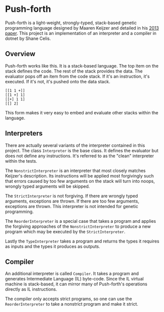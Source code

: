 Push-forth
==========

Push-forth is a light-weight, strongly-typed, stack-based genetic programming language designed by Maaren Keijzer and detailed in his [2013 paper](https://www.lri.fr/~hansen/proceedings/2013/GECCO/companion/p1635.pdf).  This project is an implementation of an interpreter and a compiler in dotnet by Shane Celis.

Overview
--------

Push-forth works like this.  It is a stack-based language.  The top item on the stack defines the code.  The rest of the stack provides the data.  The evaluator pops off an item from the code stack.  If it's an instruction, it's executed.  If it's not, it's pushed onto the data stack.

    [[1 1 +]] 
    [[1 +] 1] 
    [[+] 1 1] 
    [[] 2]

This form makes it very easy to embed and evaluate other stacks within the language.

Interpreters
------------

There are actually several variants of the interpreter contained in this project.  The class `Interpreter` is the base class.  It defines the evaluator but does not define any instructions.  It's referred to as the "clean" interpreter within the tests.

The `NonstrictInterpreter` is an interpreter that most closely matches Keijzer's description.  Its instructions will be applied most forgivingly such that errors caused by too few arguments on the stack will turn into noops, wrongly typed arguments will be skipped.

The `StrictInterpreter` is not forgiving.  If there are wrongly typed arguments, exceptions are thrown.  If there are too few arguments, exceptions are thrown.  This interpreter is not intended for genetic programming.

The `ReorderInterpreter` is a special case that takes a program and applies the forgiving approaches of the `NonstrictInterpreter` to produce a new program which may be executed by the `StrictInterpreter`.

Lastly the `TypeInterpreter` takes a program and returns the types it requires as inputs and the types it produces as outputs.

Compiler
--------

An additional interpreter is called `Compiler`.  It takes a program and generates Intermediate Language (IL) byte-code.  Since the IL virtual machine is stack-based, it can mirror many of Push-forth's operations directly as IL instructions.

The compiler only accepts strict programs, so one can use the `ReorderInterpreter` to take a nonstrict program and make it strict.

